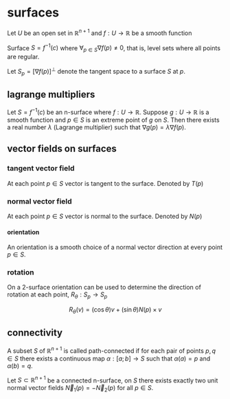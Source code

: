 # surfaces

Let $U$ be an open set in $\mathbb R^{n+1}$ and $f: U \to \mathbb R$ be a smooth function

Surface $S = f^{-1}(c)$ where $\forall_{p \in S} \nabla f(p) \ne 0$, that is, level sets where all points are regular.

Let $S_p = [\nabla f(p)]^\perp$ denote the tangent space to a surface $S$ at $p$.

## lagrange multipliers

Let $S = f^{-1}(c)$ be an n-surface where $f: U \to \mathbb R$. Suppose $g: U \to \mathbb R$ is a smooth function and $p \in S$ is an extreme point of $g$ on $S$. Then there exists a real number $\lambda$ (Lagrange multiplier) such that $\nabla g(p) = \lambda \nabla f(p)$.

## vector fields on surfaces

### tangent vector field

At each point $p \in S$ vector is tangent to the surface. Denoted by $T(p)$

### normal vector field

At each point $p \in S$ vector is normal to the surface. Denoted by $N(p)$

#### orientation

An orientation is a smooth choice of a normal vector direction at every point $p \in S$.

### rotation

On a 2-surface orientation can be used to determine the direction of rotation at each point, $R_\theta: S_p \to S_p$

$$
R_\theta(v) = (\cos \theta)v + (\sin \theta)N(p) \times v
$$

## connectivity

A subset $S$ of $\mathbb R^{n+1}$ is called path-connected if for each pair of points $p, q \in S$ there exists a continuous map $\alpha: [a; b] \to S$ such that $\alpha(a) = p$ and $\alpha(b) = q$.

Let $S \subset \mathbb R^{n+1}$ be a connected n-surface, on $S$ there exists exactly two unit normal vector fields $\vec N_1(p) = -\vec N_2(p)$ for all $p \in S$.
